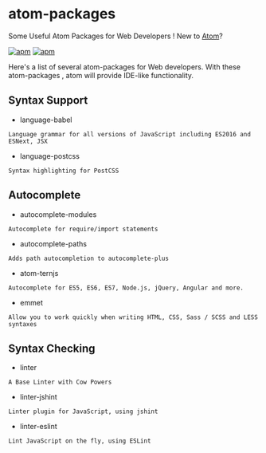 # atom-packages
Some Useful Atom Packages for Web Developers ! New to [Atom](https://atom.io/)?

[![apm](https://img.shields.io/badge/atom-v1.11.2-green.svg)](http://atom.io/)
[![apm](https://img.shields.io/badge/license-CC%20BY%204.0-blue.svg)](https://creativecommons.org/licenses/by/4.0/)

Here's a list of several atom-packages for Web developers. With these atom-packages , atom will provide IDE-like functionality.

## Syntax Support
* language-babel
```
Language grammar for all versions of JavaScript including ES2016 and ESNext, JSX
```
* language-postcss
```
Syntax highlighting for PostCSS
```

## Autocomplete
* autocomplete-modules
```
Autocomplete for require/import statements
```
* autocomplete-paths
```
Adds path autocompletion to autocomplete-plus
```
* atom-ternjs
```
Autocomplete for ES5, ES6, ES7, Node.js, jQuery, Angular and more.
```
* emmet
```
Allow you to work quickly when writing HTML, CSS, Sass / SCSS and LESS syntaxes
```

## Syntax Checking
* linter
```
A Base Linter with Cow Powers
```
* linter-jshint
```
Linter plugin for JavaScript, using jshint
```
* linter-eslint
```
Lint JavaScript on the fly, using ESLint
```

